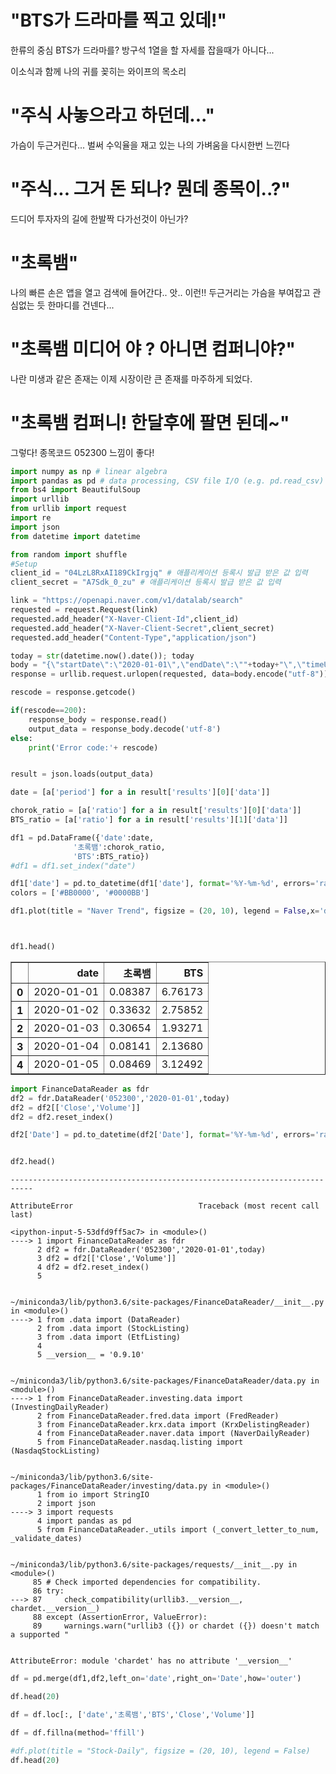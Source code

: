 # "BTS가 드라마를 찍고 있데!" 



한류의 중심 BTS가 드라마를?
방구석 1열을 할 자세를 잡을때가 아니다...

이소식과 함께 나의 귀를 꽂히는 와이프의 목소리 

# "주식 사놓으라고 하던데..."

가슴이 두근거린다... 벌써 수익율을 재고 있는 나의 가벼움을 다시한번 느낀다

# "주식... 그거 돈 되나? 뭔데 종목이..?"

드디어 투자자의 길에 한발짝 다가선것이 아닌가?

# "초록뱀"

나의 빠른 손은 앱을 열고 검색에 들어간다.. 앗.. 이런!!
두근거리는 가슴을 부여잡고 관심없는 듯 한마디를 건넨다...

# "초록뱀 미디어 야 ? 아니면 컴퍼니야?"

나란 미생과 같은 존재는 이제 시장이란 큰 존재를 마주하게 되었다.

# "초록뱀 컴퍼니! 한달후에 팔면 된데~"

그렇다! 종목코드 052300 느낌이 좋다!


```python
import numpy as np # linear algebra
import pandas as pd # data processing, CSV file I/O (e.g. pd.read_csv)
from bs4 import BeautifulSoup
import urllib
from urllib import request
import re
import json
from datetime import datetime
```


```python
from random import shuffle
#Setup
client_id = "04LzL8RxAI189CkIrgjq" # 애플리케이션 등록시 발급 받은 값 입력
client_secret = "A7Sdk_0_zu" # 애플리케이션 등록시 발급 받은 값 입력

link = "https://openapi.naver.com/v1/datalab/search"
requested = request.Request(link)
requested.add_header("X-Naver-Client-Id",client_id)
requested.add_header("X-Naver-Client-Secret",client_secret)
requested.add_header("Content-Type","application/json")
```


```python
today = str(datetime.now().date()); today
body = "{\"startDate\":\"2020-01-01\",\"endDate\":\""+today+"\",\"timeUnit\":\"date\",\"keywordGroups\":[{\"groupName\":\"초록뱀\",\"keywords\":[\"초록뱀\",\"초록뱀 미디어\",\"초록뱀 컴퍼니\",\"W홀딩컴퍼니\"]},{\"groupName\":\"BTS\",\"keywords\":[\"BTS\",\"비티에스\",\"유스\",\"YOUTH\"]}]}";
response = urllib.request.urlopen(requested, data=body.encode("utf-8"))

rescode = response.getcode()

if(rescode==200):
    response_body = response.read()
    output_data = response_body.decode('utf-8')
else:
    print('Error code:'+ rescode)


result = json.loads(output_data)
```


```python
date = [a['period'] for a in result['results'][0]['data']]

chorok_ratio = [a['ratio'] for a in result['results'][0]['data']]
BTS_ratio = [a['ratio'] for a in result['results'][1]['data']]

df1 = pd.DataFrame({'date':date, 
              '초록뱀':chorok_ratio,
              'BTS':BTS_ratio})
#df1 = df1.set_index("date")

df1['date'] = pd.to_datetime(df1['date'], format='%Y-%m-%d', errors='raise')
colors = ['#BB0000', '#0000BB']

df1.plot(title = "Naver Trend", figsize = (20, 10), legend = False,x='date', color = colors)



df1.head()
```




<div>
<style scoped>
    .dataframe tbody tr th:only-of-type {
        vertical-align: middle;
    }

    .dataframe tbody tr th {
        vertical-align: top;
    }

    .dataframe thead th {
        text-align: right;
    }
</style>
<table border="1" class="dataframe">
  <thead>
    <tr style="text-align: right;">
      <th></th>
      <th>date</th>
      <th>초록뱀</th>
      <th>BTS</th>
    </tr>
  </thead>
  <tbody>
    <tr>
      <th>0</th>
      <td>2020-01-01</td>
      <td>0.08387</td>
      <td>6.76173</td>
    </tr>
    <tr>
      <th>1</th>
      <td>2020-01-02</td>
      <td>0.33632</td>
      <td>2.75852</td>
    </tr>
    <tr>
      <th>2</th>
      <td>2020-01-03</td>
      <td>0.30654</td>
      <td>1.93271</td>
    </tr>
    <tr>
      <th>3</th>
      <td>2020-01-04</td>
      <td>0.08141</td>
      <td>2.13680</td>
    </tr>
    <tr>
      <th>4</th>
      <td>2020-01-05</td>
      <td>0.08469</td>
      <td>3.12492</td>
    </tr>
  </tbody>
</table>
</div>




```python
import FinanceDataReader as fdr
df2 = fdr.DataReader('052300','2020-01-01',today)
df2 = df2[['Close','Volume']]
df2 = df2.reset_index()

df2['Date'] = pd.to_datetime(df2['Date'], format='%Y-%m-%d', errors='raise')


df2.head()
```


    ---------------------------------------------------------------------------

    AttributeError                            Traceback (most recent call last)

    <ipython-input-5-53dfd9ff5ac7> in <module>()
    ----> 1 import FinanceDataReader as fdr
          2 df2 = fdr.DataReader('052300','2020-01-01',today)
          3 df2 = df2[['Close','Volume']]
          4 df2 = df2.reset_index()
          5 


    ~/miniconda3/lib/python3.6/site-packages/FinanceDataReader/__init__.py in <module>()
    ----> 1 from .data import (DataReader)
          2 from .data import (StockListing)
          3 from .data import (EtfListing)
          4 
          5 __version__ = '0.9.10'


    ~/miniconda3/lib/python3.6/site-packages/FinanceDataReader/data.py in <module>()
    ----> 1 from FinanceDataReader.investing.data import (InvestingDailyReader)
          2 from FinanceDataReader.fred.data import (FredReader)
          3 from FinanceDataReader.krx.data import (KrxDelistingReader)
          4 from FinanceDataReader.naver.data import (NaverDailyReader)
          5 from FinanceDataReader.nasdaq.listing import (NasdaqStockListing)


    ~/miniconda3/lib/python3.6/site-packages/FinanceDataReader/investing/data.py in <module>()
          1 from io import StringIO
          2 import json
    ----> 3 import requests
          4 import pandas as pd
          5 from FinanceDataReader._utils import (_convert_letter_to_num, _validate_dates)


    ~/miniconda3/lib/python3.6/site-packages/requests/__init__.py in <module>()
         85 # Check imported dependencies for compatibility.
         86 try:
    ---> 87     check_compatibility(urllib3.__version__, chardet.__version__)
         88 except (AssertionError, ValueError):
         89     warnings.warn("urllib3 ({}) or chardet ({}) doesn't match a supported "


    AttributeError: module 'chardet' has no attribute '__version__'



```python
df = pd.merge(df1,df2,left_on='date',right_on='Date',how='outer')

df.head(20)
```


```python
df = df.loc[:, ['date','초록뱀','BTS','Close','Volume']]

df = df.fillna(method='ffill')

#df.plot(title = "Stock-Daily", figsize = (20, 10), legend = False)
df.head(20)
```
